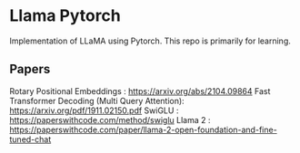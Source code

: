 # Llama Pytorch

Implementation of LLaMA using Pytorch. This repo is primarily for learning. 



## Papers  

Rotary Positional Embeddings : https://arxiv.org/abs/2104.09864
Fast Transformer Decoding (Multi Query Attention): https://arxiv.org/pdf/1911.02150.pdf
SwiGLU : https://paperswithcode.com/method/swiglu
Llama 2 : https://paperswithcode.com/paper/llama-2-open-foundation-and-fine-tuned-chat
